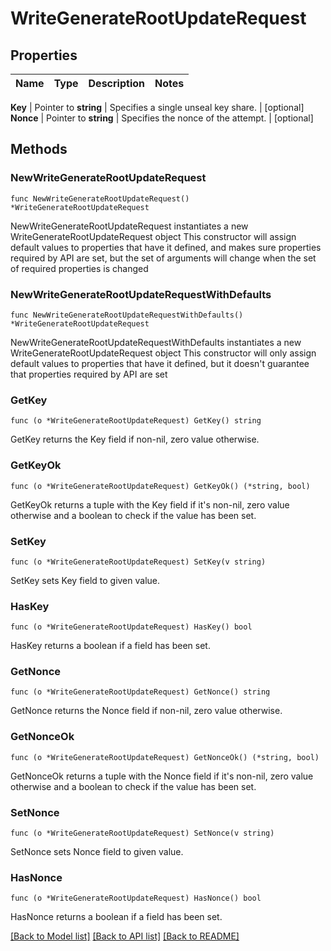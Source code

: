# WriteGenerateRootUpdateRequest


## Properties

Name | Type | Description | Notes
------------ | ------------- | ------------- | -------------


**Key** | Pointer to **string** | Specifies a single unseal key share. | [optional] 
**Nonce** | Pointer to **string** | Specifies the nonce of the attempt. | [optional] 



## Methods


### NewWriteGenerateRootUpdateRequest

`func NewWriteGenerateRootUpdateRequest() *WriteGenerateRootUpdateRequest`

NewWriteGenerateRootUpdateRequest instantiates a new WriteGenerateRootUpdateRequest object
This constructor will assign default values to properties that have it defined,
and makes sure properties required by API are set, but the set of arguments
will change when the set of required properties is changed

### NewWriteGenerateRootUpdateRequestWithDefaults

`func NewWriteGenerateRootUpdateRequestWithDefaults() *WriteGenerateRootUpdateRequest`

NewWriteGenerateRootUpdateRequestWithDefaults instantiates a new WriteGenerateRootUpdateRequest object
This constructor will only assign default values to properties that have it defined,
but it doesn't guarantee that properties required by API are set


### GetKey

`func (o *WriteGenerateRootUpdateRequest) GetKey() string`

GetKey returns the Key field if non-nil, zero value otherwise.

### GetKeyOk

`func (o *WriteGenerateRootUpdateRequest) GetKeyOk() (*string, bool)`

GetKeyOk returns a tuple with the Key field if it's non-nil, zero value otherwise
and a boolean to check if the value has been set.

### SetKey

`func (o *WriteGenerateRootUpdateRequest) SetKey(v string)`

SetKey sets Key field to given value.


### HasKey

`func (o *WriteGenerateRootUpdateRequest) HasKey() bool`

HasKey returns a boolean if a field has been set.




### GetNonce

`func (o *WriteGenerateRootUpdateRequest) GetNonce() string`

GetNonce returns the Nonce field if non-nil, zero value otherwise.

### GetNonceOk

`func (o *WriteGenerateRootUpdateRequest) GetNonceOk() (*string, bool)`

GetNonceOk returns a tuple with the Nonce field if it's non-nil, zero value otherwise
and a boolean to check if the value has been set.

### SetNonce

`func (o *WriteGenerateRootUpdateRequest) SetNonce(v string)`

SetNonce sets Nonce field to given value.


### HasNonce

`func (o *WriteGenerateRootUpdateRequest) HasNonce() bool`

HasNonce returns a boolean if a field has been set.









[[Back to Model list]](../README.md#documentation-for-models) [[Back to API list]](../README.md#documentation-for-api-endpoints) [[Back to README]](../README.md)


